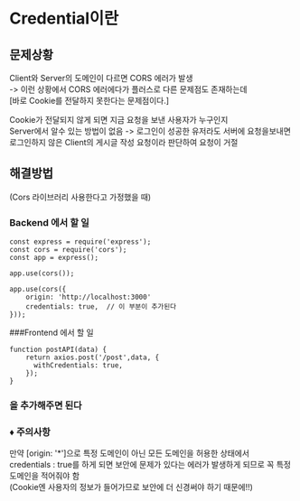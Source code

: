 # Credential이란

## 문제상황
Client와 Server의 도메인이 다르면 CORS 에러가 발생 <br/>
-> 이런 상황에서 CORS 에러에다가 플러스로 다른 문제점도 존재하는데 <br/>
[바로 Cookie를 전달하지 못한다는 문제점이다.]

Cookie가 전달되지 않게 되면 지금 요청을 보낸 사용자가 누구인지<br/>
Server에서 알수 있는 방법이 없음
-> 로그인이 성공한 유저라도 서버에 요청을보내면<br/>
로그인하지 않은 Client의 게시글 작성 요청이라 판단하여 요청이 거절

## 해결방법
(Cors 라이브러리 사용한다고 가정했을 때)

### Backend 에서 할 일
```
const express = require('express');
const cors = require('cors');
const app = express();

app.use(cors());

app.use(cors({
    origin: 'http://localhost:3000'
    credentials: true,	// 이 부분이 추가된다
}));
```

###Frontend 에서 할 일
```
function postAPI(data) {
    return axios.post('/post',data, {
      withCredentials: true,
    });
}
```
### 을 추가해주면 된다

### ♦ 주의사항
만약 [origin: '*']으로 특정 도메인이 아닌 모든 도메인을 허용한 상태에서 <br/>
credentials : true를 하게 되면 보안에 문제가 있다는 에러가 발생하게 되므로 꼭 특정 도메인을 적어줘야 함 <br/>
(Cookie엔 사용자의 정보가 들어가므로 보안에 더 신경써야 하기 때문에!!)

